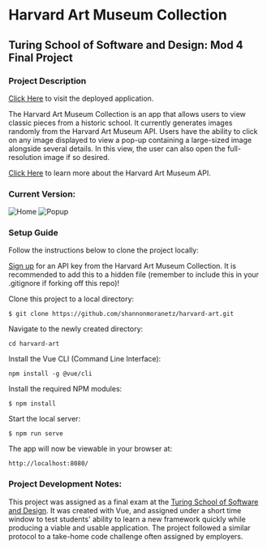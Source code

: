 # Harvard Art Museum Collection

## Turing School of Software and Design: Mod 4 Final Project

### Project Description
[Click Here](https://museum-collection-app.herokuapp.com/) to visit the deployed application.

The Harvard Art Museum Collection is an app that allows users to view classic pieces from a historic school. It currently generates images randomly from the Harvard Art Museum API. Users have the ability to click on any image displayed to view a pop-up containing a large-sized image alongside several details. In this view, the user can also open the full-resolution image if so desired.

[Click Here](https://www.harvardartmuseums.org/collections/api) to learn more about the Harvard Art Museum API.

### Current Version:
![Home](https://i.imgur.com/s77iH95.png)
![Popup](https://i.imgur.com/eBxL2GP.png)

### Setup Guide
Follow the instructions below to clone the project locally:

[Sign up](https://docs.google.com/forms/d/e/1FAIpQLSfkmEBqH76HLMMiCC-GPPnhcvHC9aJS86E32dOd0Z8MpY2rvQ/viewform) for an API key from the Harvard Art Museum Collection.
It is recommended to add this to a hidden file (remember to include this in your .gitignore if forking off this repo)!

Clone this project to a local directory:

```
$ git clone https://github.com/shannonmoranetz/harvard-art.git
```

Navigate to the newly created directory:

```
cd harvard-art
```

Install the Vue CLI (Command Line Interface):

```
npm install -g @vue/cli
```

Install the required NPM modules:

```
$ npm install
```

Start the local server:

```
$ npm run serve
```

The app will now be viewable in your browser at:

```
http://localhost:8080/
```

### Project Development Notes:
This project was assigned as a final exam at the [Turing School of Software and Design](https://www.turing.io). It was created with Vue, and assigned under a short time window to test students' ability to learn a new framework quickly while producing a viable and usable application. The project followed a similar protocol to a take-home code challenge often assigned by employers.
